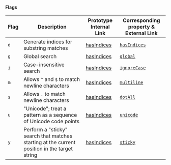 #### Flags

|Flag |Description |Prototype Internal Link |Corresponding property & External Link |
|------------|------------|------------|------------|
|`d` |Generate indices for substring matches |[hasIndices](hasIndices.md) |[`hasIndices`](https://developer.mozilla.org/en-US/docs/Web/JavaScript/Reference/Global_Objects/RegExp/hasIndices) |
|`g` |Global search |[hasIndices](hasIndices.md) |[`global`](https://developer.mozilla.org/en-US/docs/Web/JavaScript/Reference/Global_Objects/RegExp/global) |
|`i` |Case-insensitive search |[hasIndices](hasIndices.md) |[`ignoreCase`](https://developer.mozilla.org/en-US/docs/Web/JavaScript/Reference/Global_Objects/RegExp/ignoreCase) |
|`m` |Allows `^` and `$` to match newline characters|[hasIndices](hasIndices.md) |[`multiline`](https://developer.mozilla.org/en-US/docs/Web/JavaScript/Reference/Global_Objects/RegExp/multiline) |
|`s` |Allows `.` to match newline characters|[hasIndices](hasIndices.md) |[`dotAll`](https://developer.mozilla.org/en-US/docs/Web/JavaScript/Reference/Global_Objects/RegExp/dotAll) |
|`u` |"Unicode"; treat a pattern as a sequence of Unicode code points |[hasIndices](hasIndices.md) |[`unicode`](https://developer.mozilla.org/en-US/docs/Web/JavaScript/Reference/Global_Objects/RegExp/unicode) |
|`y` |Perform a "sticky" search that matches starting at the current position in the target string |[hasIndices](hasIndices.md) |[`sticky`](https://developer.mozilla.org/en-US/docs/Web/JavaScript/Reference/Global_Objects/RegExp/sticky) |


